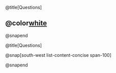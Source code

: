 @title[Questions]

## @color[white](Questions)

@snapend

@title[Questions]

@snap[south-west list-content-concise span-100]
<!-- @ul
- From XMLTravelgate2TravelgateX
- Microservices
- The TravelgateX Platform
- Advantages & disadvantages
@ulend
<br><br> -->
@snapend
